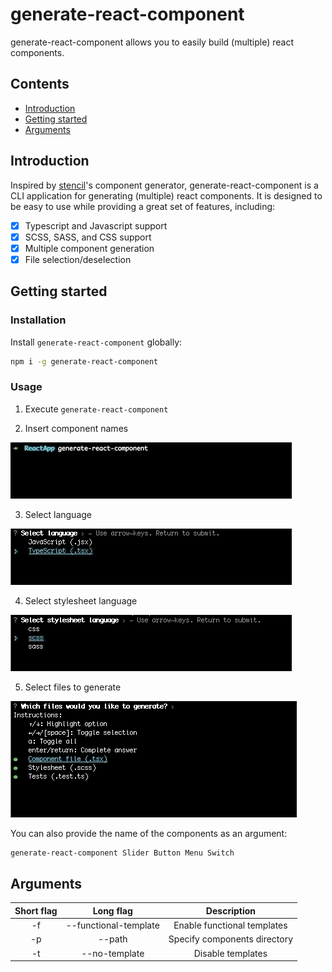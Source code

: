 # generate-react-component

 generate-react-component allows you to easily build (multiple) react
 components.
 
 ## Contents
 
 * [Introduction](#introduction)
 * [Getting started](#getting-started)
 * [Arguments](#arguments)
 
 ## Introduction
 
 Inspired by [stencil](http://stenciljs.com/)'s component generator, generate-react-component is a CLI application
 for generating (multiple) react components. It is designed to be easy to use while providing a great set of features,
 including:

- [x] Typescript and Javascript support
- [x] SCSS, SASS, and CSS support
- [x] Multiple component generation
- [x] File selection/deselection
 
## Getting started

### Installation

Install `generate-react-component` globally:

```bash
npm i -g generate-react-component
```

### Usage

1. Execute `generate-react-component`

2. Insert component names

![Alt Text](https://github.com/P1NHE4D/create-react-components/blob/master/media/names.gif)

3. Select language

![Alt Text](https://github.com/P1NHE4D/create-react-components/blob/master/media/language.gif)

4. Select stylesheet language

![Alt Text](https://github.com/P1NHE4D/create-react-components/blob/master/media/stylesheet.gif)

5. Select files to generate

![Alt Text](https://github.com/P1NHE4D/create-react-components/blob/master/media/selection.gif)

You can also provide the name of the components as an argument:
```bash
generate-react-component Slider Button Menu Switch
```

## Arguments

| Short flag | Long flag             | Description                  |
| :--------: | :--------------------:| :--------------------------: |
| -f         | --functional-template | Enable functional templates  |
| -p         | --path                | Specify components directory |
| -t         | --no-template         | Disable templates            |

